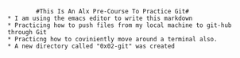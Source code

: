 			#This Is An Alx Pre-Course To Practice Git#
	* I am using the emacs editor to write this markdown
	* Practicing how to push files from my local machine to git-hub through Git
	* Practicng how to coviniently move around a terminal also.
	* A new directory called "0x02-git" was created
